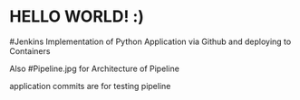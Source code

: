 # HELLO WORLD! :)
#Jenkins Implementation of Python Application via Github and deploying to Containers

Also #Pipeline.jpg for Architecture of Pipeline

application commits are for testing pipeline

